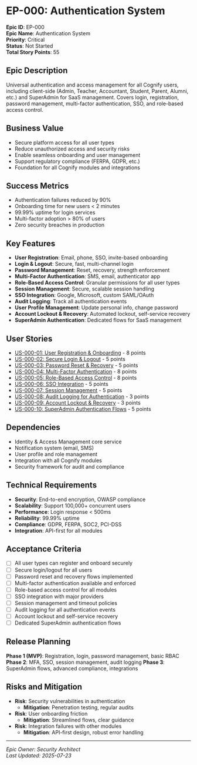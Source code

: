 # EP-000: Authentication System

**Epic ID**: EP-000  
**Epic Name**: Authentication System  
**Priority**: Critical  
**Status**: Not Started  
**Total Story Points**: 55  

## Epic Description

Universal authentication and access management for all Cognify users, including client-side (Admin, Teacher, Accountant, Student, Parent, Alumni, etc.) and SuperAdmin for SaaS management. Covers login, registration, password management, multi-factor authentication, SSO, and role-based access control.

## Business Value

- Secure platform access for all user types
- Reduce unauthorized access and security risks
- Enable seamless onboarding and user management
- Support regulatory compliance (FERPA, GDPR, etc.)
- Foundation for all Cognify modules and integrations

## Success Metrics

- Authentication failures reduced by 90%
- Onboarding time for new users < 2 minutes
- 99.99% uptime for login services
- Multi-factor adoption > 80% of users
- Zero security breaches in production

## Key Features

- **User Registration**: Email, phone, SSO, invite-based onboarding
- **Login & Logout**: Secure, fast, multi-channel login
- **Password Management**: Reset, recovery, strength enforcement
- **Multi-Factor Authentication**: SMS, email, authenticator app
- **Role-Based Access Control**: Granular permissions for all user types
- **Session Management**: Secure, scalable session handling
- **SSO Integration**: Google, Microsoft, custom SAML/OAuth
- **Audit Logging**: Track all authentication events
- **User Profile Management**: Update personal info, change password
- **Account Lockout & Recovery**: Automated lockout, self-service recovery
- **SuperAdmin Authentication**: Dedicated flows for SaaS management

## User Stories

- [US-000-01: User Registration & Onboarding](../stories/US-000-01-User-Registration-Onboarding.md) - 8 points
- [US-000-02: Secure Login & Logout](../stories/US-000-02-Secure-Login-Logout.md) - 5 points
- [US-000-03: Password Reset & Recovery](../stories/US-000-03-Password-Reset-Recovery.md) - 5 points
- [US-000-04: Multi-Factor Authentication](../stories/US-000-04-Multi-Factor-Authentication.md) - 8 points
- [US-000-05: Role-Based Access Control](../stories/US-000-05-Role-Based-Access-Control.md) - 8 points
- [US-000-06: SSO Integration](../stories/US-000-06-SSO-Integration.md) - 5 points
- [US-000-07: Session Management](../stories/US-000-07-Session-Management.md) - 5 points
- [US-000-08: Audit Logging for Authentication](../stories/US-000-08-Audit-Logging-Authentication.md) - 3 points
- [US-000-09: Account Lockout & Recovery](../stories/US-000-09-Account-Lockout-Recovery.md) - 3 points
- [US-000-10: SuperAdmin Authentication Flows](../stories/US-000-10-SuperAdmin-Authentication-Flows.md) - 5 points

## Dependencies

- Identity & Access Management core service
- Notification system (email, SMS)
- User profile and role management
- Integration with all Cognify modules
- Security framework for audit and compliance

## Technical Requirements

- **Security**: End-to-end encryption, OWASP compliance
- **Scalability**: Support 100,000+ concurrent users
- **Performance**: Login response < 500ms
- **Reliability**: 99.99% uptime
- **Compliance**: GDPR, FERPA, SOC2, PCI-DSS
- **Integration**: API-first for all modules

## Acceptance Criteria

- [ ] All user types can register and onboard securely
- [ ] Secure login/logout for all users
- [ ] Password reset and recovery flows implemented
- [ ] Multi-factor authentication available and enforced
- [ ] Role-based access control for all modules
- [ ] SSO integration with major providers
- [ ] Session management and timeout policies
- [ ] Audit logging for all authentication events
- [ ] Account lockout and self-service recovery
- [ ] Dedicated SuperAdmin authentication flows

## Release Planning

**Phase 1 (MVP)**: Registration, login, password management, basic RBAC
**Phase 2**: MFA, SSO, session management, audit logging
**Phase 3**: SuperAdmin flows, advanced compliance, integrations

## Risks and Mitigation

- **Risk**: Security vulnerabilities in authentication
  - **Mitigation**: Penetration testing, regular audits
- **Risk**: User onboarding friction
  - **Mitigation**: Streamlined flows, clear guidance
- **Risk**: Integration failures with other modules
  - **Mitigation**: API-first design, robust error handling

---

*Epic Owner: Security Architect*  
*Last Updated: 2025-07-23*

